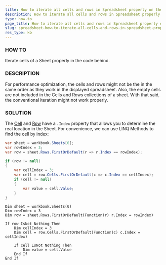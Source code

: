 ```yaml
---
title: How to iterate all cells and rows in Spreadsheet properly on the server-side
description: How to iterate all cells and rows in Spreadsheet properly on the server-side. Check it now!
type: how-to
page_title: How to iterate all cells and rows in Spreadsheet properly on the server-side
slug: spreadsheet-how-to-iterate-all-cells-and-rows-in-spreadsheet-properly
res_type: kb
---
```



### HOW TO
 Iterate cells of a Sheet properly in the code behind. 
 
### DESCRIPTION

For performance optimization, the cells and rows might not be the in the same order as they work in the displayed spreadsheet. Also, the empty cells are not included in the Cells and Rows collections of a sheet. With that said, the conventional iteration might not work properly.

### SOLUTION

The [Cell](https://docs.telerik.com/devtools/aspnet-ajax/controls/spreadsheet/server-side-programming/overview#telerikwebspreadsheetrow-properties-and-methods) and [Row](https://docs.telerik.com/devtools/aspnet-ajax/controls/spreadsheet/server-side-programming/overview#telerikwebspreadsheetcell-properties) have a `.Index` property that allows you to determine the real location in the Sheet. For convenience, we can use LINQ Methods to find the cell by index:


```C#
var sheet = workbook.Sheets[0];
var rowIndex = 3;
var row = sheet.Rows.FirstOrDefault(r => r.Index == rowIndex);

if (row != null)
{
    var cellIndex = 3;
    var cell = row.Cells.FirstOrDefault(c => c.Index == cellIndex);
    if (cell != null)
    {
        var value = cell.Value;
    }
}
```
```VB
Dim sheet = workbook.Sheets(0)
Dim rowIndex = 3
Dim row = sheet.Rows.FirstOrDefault(Function(r) r.Index = rowIndex)

If row IsNot Nothing Then
    Dim cellIndex = 3
    Dim cell = row.Cells.FirstOrDefault(Function(c) c.Index = cellIndex)

    If cell IsNot Nothing Then
        Dim value = cell.Value
    End If
End If
```




  


